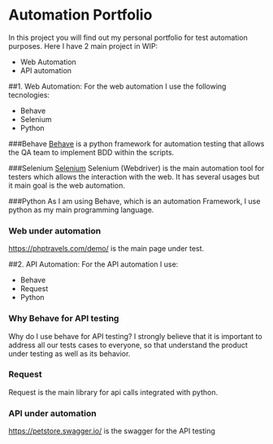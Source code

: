# Automation Portfolio
In this project you will find out my personal portfolio for test automation purposes.
Here I have 2 main project in WIP:
- Web Automation
- API automation

##1. Web Automation:
For the web automation I use the following tecnologies:
- Behave
- Selenium
- Python

###Behave 
[Behave](https://behave.readthedocs.io/en/latest/) is a python framework for automation testing that allows the QA team to implement BDD within the scripts.


###Selenium
[Selenium](https://www.selenium.dev/) Selenium (Webdriver) is the main automation tool for testers which allows the interaction with the web. It has several usages but it main goal is the web automation. 

###Python
As I am using Behave, which is an automation Framework, I use python as my main programming language.

### Web under automation
https://phptravels.com/demo/ is the main page under test.


##2. API Automation:
For the API automation I use:
- Behave
- Request
- Python

### Why Behave for API testing
Why do I use behave for API testing? I strongly believe that it is important to address all our tests cases to everyone, so that understand the product under testing as well as its behavior. 

### Request
Request is the main library for api calls integrated with python.

### API under automation 
https://petstore.swagger.io/ is the swagger for the API testing
